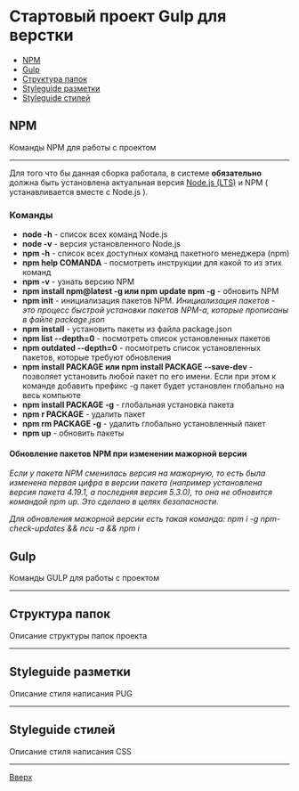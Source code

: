 <span id="pageStart"></span>
# Стартовый проект Gulp для верстки

* [NPM](#npm)
* [Gulp](#gulp)
* [Структура папок](#directory)
* [Styleguide разметки](#styleguidePug)
* [Styleguide стилей](#styleguidCss)

## NPM <span id="npm"></span>
Команды NPM для работы с проектом
___
Для того что бы данная сборка работала, в системе __обязательно__ должна быть установлена актуальная версия [Node.js (LTS)](https://nodejs.org/en/) и NPM ( устанавливается вместе с Node.js ).
### Команды
* __node -h__ - список всех команд Node.js
* __node -v__ - версия установленного Node.js
* __npm -h__ - список всех доступных команд пакетного менеджера (npm) 
* __npm help COMANDA__ - посмотреть инструкции для какой то из этих команд
* __npm -v__ - узнать версию NPM
* __npm install npm@latest -g или npm update npm -g__ - обновить NPM
* __npm init__ - инициализация пакетов NPM. *Инициализация пакетов - это процесс быстрой установки пакетов NPM-а, которые прописаны в файле package.json*
* __npm install__ - установить пакеты из файла package.json
* __npm list --depth=0__ - посмотреть список установленных пакетов
* __npm outdated --depth=0__ - посмотреть список установленных пакетов, которые требуют обновления
* __npm install PACKAGE или npm install PACKAGE --save-dev__ - позволяет установить любой пакет по его имени. Если при этом к команде добавить префикс -g пакет будет установлен глобально на весь компьюте
* __npm install PACKAGE -g__ - глобальная установка пакета
* __npm r PACKAGE__ - удалить пакет
* __npm rm PACKAGE -g__ - удалить глобально установленный пакет
* __npm up__ - обновить пакеты
#### Обновление пакетов NPM при изменении мажорной версии
*Если у пакета NPM сменилась версия на мажорную, то есть была изменена первая цифра в версии пакета (например установлена версия пакета 4.19.1, а последняя версия 5.3.0), то она не обновится командой npm up. Это сделано в целях безопасности.*

*Для обновления мажорной версии есть такая команда:
		npm i -g npm-check-updates && ncu -a && npm i*

## Gulp <span id="gulp"></span>
Команды GULP для работы с проектом
___
## Структура папок <span id="directory"></span>
Описание структуры папок проекта
___
## Styleguide разметки <span id="styleguidePug"></span>
Описание стиля написания PUG
___
## Styleguide стилей <span id="styleguidCss"></span>
Описание стиля написания CSS
___
[Вверх](#pageStart)

